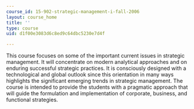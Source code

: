 ```yaml
---
course_id: 15-902-strategic-management-i-fall-2006
layout: course_home
title: ''
type: course
uid: d1f00e3083d6c8ed9c64dbc5230e7d4f

---
```

This course focuses on some of the important current issues in strategic management. It will concentrate on modern analytical approaches and on enduring successful strategic practices. It is consciously designed with a technological and global outlook since this orientation in many ways highlights the significant emerging trends in strategic management. The course is intended to provide the students with a pragmatic approach that will guide the formulation and implementation of corporate, business, and functional strategies.
